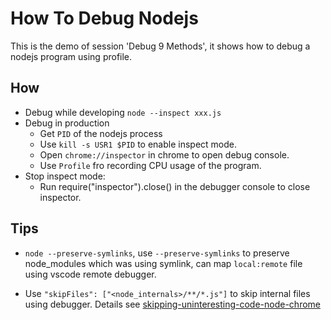 # How To Debug Nodejs

This is the demo of session 'Debug 9 Methods', it shows how to debug a nodejs program using profile.

## How

- Debug while developing
  `node --inspect xxx.js`
- Debug in production
  - Get `PID` of the nodejs process
  - Use `kill -s USR1 $PID` to enable inspect mode.
  - Open `chrome://inspector` in chrome to open debug console.
  - Use `Profile` fro recording CPU usage of the program.
- Stop inspect mode:
  - Run require("inspector").close() in the debugger console to close inspector.

## Tips

- `node --preserve-symlinks`, use `--preserve-symlinks` to preserve node_modules which was using symlink, can map `local:remote` file using vscode remote debugger.

- Use `"skipFiles": ["<node_internals>/**/*.js"]` to skip internal files using debugger. Details see [skipping-uninteresting-code-node-chrome](https://code.visualstudio.com/docs/nodejs/nodejs-debugging#_skipping-uninteresting-code-node-chrome)
